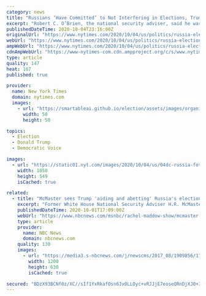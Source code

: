 ```yaml
---
category: news
title: "Russians ‘Have Committed’ to Not Interfering in Elections, Trump Aide Insists"
excerpt: "Robert C. O’Brien, the national security adviser, said he warned his Russian counterpart there would be “no tolerance” for interference, but didn’t mention evidence of Moscow’s influence operations."
publishedDateTime: 2020-10-04T23:16:00Z
originalUrl: "https://www.nytimes.com/2020/10/04/us/politics/russia-election-interference.html"
webUrl: "https://www.nytimes.com/2020/10/04/us/politics/russia-election-interference.html"
ampWebUrl: "https://www.nytimes.com/2020/10/04/us/politics/russia-election-interference.amp.html"
cdnAmpWebUrl: "https://www-nytimes-com.cdn.ampproject.org/c/s/www.nytimes.com/2020/10/04/us/politics/russia-election-interference.amp.html"
type: article
quality: 147
heat: 167
published: true

provider:
  name: New York Times
  domain: nytimes.com
  images:
    - url: "https://smartableai.github.io/election/assets/images/organizations/nytimes.com-50x50.jpg"
      width: 50
      height: 50

topics:
  - Election
  - Donald Trump
  - Democratic Voice

images:
  - url: "https://static01.nyt.com/images/2020/10/04/us/04dc-russia-foto/04dc-russia-foto-facebookJumbo.jpg"
    width: 1050
    height: 549
    isCached: true

related:
  - title: "McMaster sees Trump 'aiding and abetting' Russia's election efforts"
    excerpt: "Former White House National Security Adviser H.R. McMaster has been careful not to criticize Donald Trump. That's just now starting to change."
    publishedDateTime: 2020-10-01T17:09:00Z
    webUrl: "https://www.nbcnews.com/msnbc/rachel-maddow-show/mcmaster-sees-trump-aiding-abetting-russia-s-election-efforts-ncna1241719"
    type: article
    provider:
      name: NBC News
      domain: nbcnews.com
    quality: 130
    images:
      - url: "https://media3.s-nbcnews.com/j/newscms/2017_08/1909856/170221-hr-mcmaster-ok-1740_8a4068104f198e67d87aee45b8e4ac69.nbcnews-fp-1200-630.jpg"
        width: 1200
        height: 630
        isCached: true

secured: "BDzX93BCNf0z/XC//sIf1YxRkafOsn6Jx0LLOyc+vRJJjE7eoseQRnDjXJ0+ILWv5GHXEVQ/hN3fOnHe1yMSxC81KixxKN9B6M6EonyMEgzwCvSb4B+rRLuiaw/EisbbXRI9bkAMU1Pb4i43B6Ig9cjRw2Y/JhDKMs6dpg8ztbzmpz30WPT0fxsvoC/TLpptH2VS7jhfujYn2puCDJVaPrNyVfA6he/KKZ7uLT2p11Ik/8616m05Jj+MBcat2ddtBEd3QVfb4BzcWcILE52KQ4EoASxaTG8/SI82noNl8Y8DtoKTGVWwvTcw4HUGDshS3PDwNAHd1b69ENWiKHbJLLAV/pu4BeuG9ayhZGTsv80=;uYbVkJyD0GshCxa1/kbeJA=="
---
```


